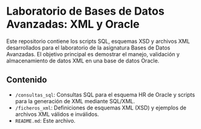 # Laboratorio de Bases de Datos Avanzadas: XML y Oracle

Este repositorio contiene los scripts SQL, esquemas XSD y archivos XML desarrollados para el laboratorio de la asignatura Bases de Datos Avanzadas. El objetivo principal es demostrar el manejo, validación y almacenamiento de datos XML en una base de datos Oracle.

## Contenido

* `/consultas_sql`: Consultas SQL para el esquema HR de Oracle y scripts para la generación de XML mediante SQL/XML.
* `/ficheros_xml`: Definiciones de esquemas XML (XSD) y ejemplos de archivos XML válidos e inválidos.
* `README.md`: Este archivo.
